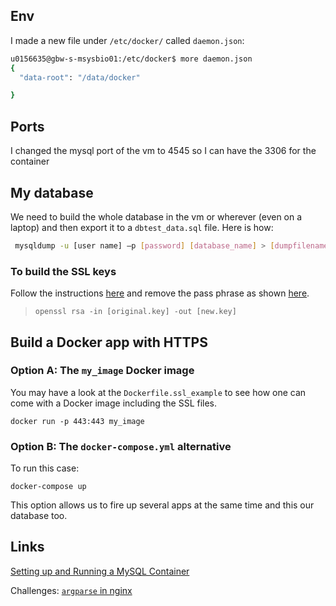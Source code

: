 
## Env

I made a new file under  `/etc/docker/` called `daemon.json`:

```bash
u0156635@gbw-s-msysbio01:/etc/docker$ more daemon.json 
{
  "data-root": "/data/docker"

}
```


## Ports 

I changed the mysql port of the vm to 4545 so I can have the 3306 for the container


## My database

We need to build the whole database in the vm or wherever (even on a laptop) and then export it to a `dbtest_data.sql` file. 
Here is how: 
```bash
 mysqldump -u [user name] –p [password] [database_name] > [dumpfilename.sql]

```

### To build the SSL keys 

Follow the instructions [here](https://www.baeldung.com/openssl-self-signed-cert)
and remove the pass phrase as shown [here](https://help.cloud66.com/docs/security/remove-passphrase).

> `openssl rsa -in [original.key] -out [new.key]`


## Build a Docker app with HTTPS 

### Option A: The `my_image` Docker image

You may have a look at the `Dockerfile.ssl_example` to see how one can come with a Docker image including the SSL files. 

```
docker run -p 443:443 my_image
```


### Option B: The `docker-compose.yml` alternative


To run this case:
```
docker-compose up
```

This option allows us to fire up several apps at the same time and this our database too. 



## Links

[Setting up and Running a MySQL Container](https://www.baeldung.com/ops/docker-mysql-container)

Challenges:
[`argparse` in nginx](https://github.com/benoitc/gunicorn/issues/1867)

